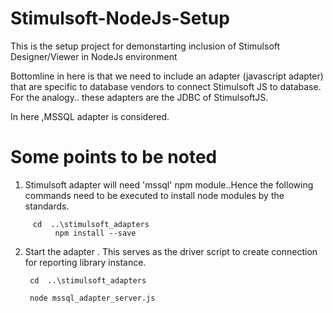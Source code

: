 # Stimulsoft-NodeJs-Setup
This is the setup project for demonstarting inclusion of Stimulsoft Designer/Viewer in NodeJs environment


Bottomline in here is that we need to include an adapter (javascript adapter) that are specific to database vendors to 
connect Stimulsoft JS to database.
For the analogy.. these adapters are the JDBC of StimulsoftJS.

In here ,MSSQL adapter is considered.


# Some points to be noted


 1. Stimulsoft adapter will need 'mssql' npm module..Hence the following commands need to be executed to install node modules by the standards.
```
     cd  ..\stimulsoft_adapters
          npm install --save
```

2. Start the adapter . This serves as the driver script to create connection for reporting library instance.

   ``` 
    cd  ..\stimulsoft_adapters
    
    node mssql_adapter_server.js
   ```
